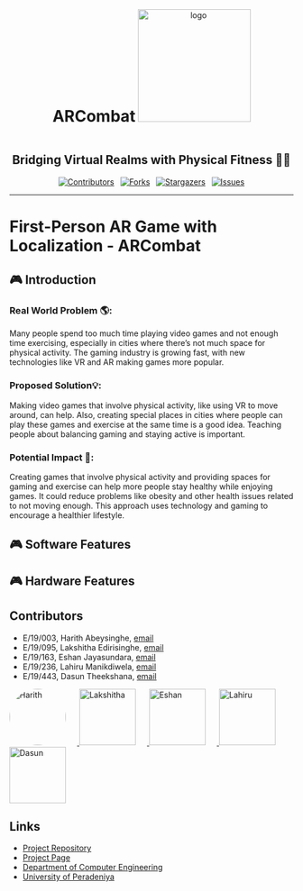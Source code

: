 <div align="center">
  <h1 style="display: inline-block;">ARCombat</h1>
  <img src="Assets/logo.png" alt="logo"  width="200" />
  <h2>Bridging Virtual Realms with Physical Fitness 🏃‍♂️</h2>
</div>

<div align="center">

[![Contributors][contributors-shield]](https://github.com/cepdnaclk/e19-3yp-First-Person-AR-Game-with-Localization/graphs/contributors)&ensp;
[![Forks][forks-shield]](https://github.com/cepdnaclk/e19-3yp-First-Person-AR-Game-with-Localization/network/members)&ensp;
[![Stargazers][stars-shield]](https://github.com/cepdnaclk/e19-3yp-First-Person-AR-Game-with-Localization/stargazers)&ensp;
[![Issues][issues-shield]](https://github.com/cepdnaclk/e19-3yp-First-Person-AR-Game-with-Localization/issues)

</div>

[contributors-shield]: https://img.shields.io/github/contributors/cepdnaclk/e19-3yp-First-Person-AR-Game-with-Localization.svg?style=for-the-badge
[forks-shield]: https://img.shields.io/github/forks/cepdnaclk/e19-3yp-First-Person-AR-Game-with-Localization.svg?style=for-the-badge
[stars-shield]: https://img.shields.io/github/stars/cepdnaclk/e19-3yp-First-Person-AR-Game-with-Localization.svg?style=for-the-badge
[issues-shield]: https://img.shields.io/github/issues/cepdnaclk/e19-3yp-First-Person-AR-Game-with-Localization.svg?style=for-the-badge

---
# First-Person AR Game with Localization - ARCombat


## 🎮 Introduction 

### Real World Problem 🌎:
Many people spend too much time playing video games and not enough time exercising, especially in cities where there’s not much space for physical activity. The gaming industry is growing fast, with new technologies like VR and AR making games more popular.

### Proposed Solution💡:
Making video games that involve physical activity, like using VR to move around, can help. Also, creating special places in cities where people can play these games and exercise at the same time is a good idea. Teaching people about balancing gaming and staying active is important.

### Potential Impact 🚀:
Creating games that involve physical activity and providing spaces for gaming and exercise can help more people stay healthy while enjoying games. It could reduce problems like obesity and other health issues related to not moving enough. This approach uses technology and gaming to encourage a healthier lifestyle.


## 🎮 Software Features


## 🎮 Hardware Features



## Contributors

- E/19/003, Harith Abeysinghe, [email](mailto:e19003@eng.pdn.ac.lk)
- E/19/095, Lakshitha Edirisinghe, [email](mailto:e19095@eng.pdn.ac.lk)
- E/19/163, Eshan Jayasundara, [email](mailto:e19163@eng.pdn.ac.lk)
- E/19/236, Lahiru Manikdiwela, [email](mailto:e19236@eng.pdn.ac.lk)
- E/19/443, Dasun Theekshana, [email](mailto:e19443@eng.pdn.ac.lk)
<div>
  <a href="https://github.com/harith-abeysinghe">   <img src="https://github.com/harith-abeysinghe.png" alt="Harith" width="100" style="margin-right: 20px; border-radius: 50%;" />  </a>
  <a href="https://github.com/lakshithaKaveen">     <img src="https://github.com/lakshithaKaveen.png" alt="Lakshitha" width="100" style="margin-right: 20px;" />                     </a>
  <a href="https://github.com/EshanJayasundara">    <img src="https://github.com/EshanJayasundara.png" alt="Eshan" width="100" style="margin-right: 20px;" />                        </a>
  <a href="https://github.com/lahirumenik">         <img src="https://github.com/lahirumenik.png" alt="Lahiru" width="100" style="margin-right: 20px;" />                            </a>
  <a href="https://github.com/dasuntheekshanagit">  <img src="https://github.com/dasuntheekshanagit.png" alt="Dasun" width="100" style="margin-right: 20px;" />                      </a>
</div>

## Links

- [Project Repository](https://github.com/cepdnaclk/e19-3yp-First-Person-AR-Game-with-Localization)
- [Project Page](https://cepdnaclk.github.io/e19-3yp-First-Person-AR-Game-with-Localization)
- [Department of Computer Engineering](http://www.ce.pdn.ac.lk/)
- [University of Peradeniya](https://eng.pdn.ac.lk/)


